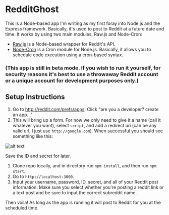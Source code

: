 # RedditGhost

This is a Node-based app I'm writing as my first foray into Node.js and the Express framework. Basically, it's used to post to Reddit at a future date and time. It works by using two main modules, Raw.js and Node-Cron:
+ [Raw.js](https://www.npmjs.com/package/raw.js) is a Node-based wrapper for Reddit's API.
+ [Node-Cron](https://github.com/ncb000gt/node-cron) is a Cron module for Node.js. Basically, it allows you to schedule code execution using a cron-based syntax.

### (This app is still in beta mode. If you wish to run it yourself, for security reasons it's best to use a throwaway Reddit account or a unique account for development purposes only.)

## Setup Instructions

1. Go to <http://reddit.com/prefs/apps>. Click "are you a developer? create an app..."
2. This will bring up a form. For now we only need to give it a name (call it whatever you want), select `script`, and add a redirect uri (can be any valid url, I just use `http://google.com`). When successful you should see something like this:

![alt text](https://github.com/byronsadik/RedditGhost/blob/readme/reddit-client-secret.png "")

Save the ID and secret for later.

1. Clone repo locally, and in directory run `npm install`, and then run `npm start`.
1. Go to `http://localhost:3000`. 
1. Input your username, password, ID, secret, and all of your Reddit post information. Make sure you select whether you're posting a reddit link or a text post and be sure to input the correct subreddit name.

Then voila! As long as the app is running it will post to Reddit for you at the scheduled time.
